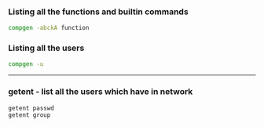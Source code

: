 

### Listing all the functions and builtin commands

```bash
compgen -abckA function
```


### Listing all the users

```bash
compgen -u
```

---

### getent - list all the users which have in network

``` 
getent passwd
getent group
```
